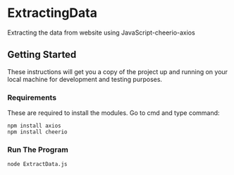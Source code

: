 # ExtractingData
Extracting the data from website using JavaScript-cheerio-axios 


## Getting Started

These instructions will get you a copy of the project up and running on your local machine for development and testing purposes.

### Requirements

These are required to install the modules.
Go to cmd and type command:

```
npm install axios
npm install cheerio
```


### Run The Program
```
node ExtractData.js
```
